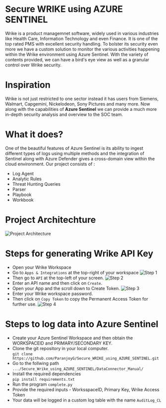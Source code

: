 # Secure WRIKE using AZURE SENTINEL

Wrike is a product managemnet software, widely used in various industries like Health Care, Information Technology and even Finance. It is one of the top rated PMS with excellent security handling. To bolster its security even more we have a custom solution to monitor the various activities happening within the Wrike environment using Azure Sentinel. With the variety of contents provided, we can have a bird's eye view as well as a granular control over Wrike security.

# Inspiration

Wrike is not just restricted to one sector instead it has users from Siemens, Walmart, Capgemini, Nickelodeon, Sony Pictures and many more. Now along with the capabilities of **Azure Sentinel** we can provide a much more in-depth security analysis and overview to the SOC team.

# What it does?

One of the beautiful features of Azure Sentinel is its ability to ingest different types of logs using multiple methods and the integration of Sentinel along with Azure Defender gives a cross-domain view within the cloud environment. Our project consists of  :
* Log Agent
* Analytic Rules
* Threat Hunting Queries
* Parser
* Playbook
* Workbook

# Project Architechture

![Project Architecture](https://github.com/ParanjoyG/Secure_WRIKE_using_AZURE_SENTINEL/blob/main/Project%20Images/architechture.png)

# Steps for generating Wrike API Key

* Open your Wrike Workspace
* Go to `Apps & Integrations` at the top-right of your workspace
![Step 1](https://github.com/ParanjoyG/Secure_WRIKE_using_AZURE_SENTINEL/blob/main/Project%20Images/Step%201.jpg)
* Then go to `API` at the top-left of your screen.
![Step 2](https://github.com/ParanjoyG/Secure_WRIKE_using_AZURE_SENTINEL/blob/main/Project%20Images/Step%202.jpg)
* Enter an API name and then click on `Create`.
* Open your App and the scroll down to Create Token.
![Step 3](https://github.com/ParanjoyG/Secure_WRIKE_using_AZURE_SENTINEL/blob/main/Project%20Images/Step%203.jpg)
* Enter your Wrike workspace password.
* Then click on `Copy Token` to copy the Permanent Access Token for further use.
![Step 4](https://github.com/ParanjoyG/Secure_WRIKE_using_AZURE_SENTINEL/blob/main/Project%20Images/Step%204.jpg)

# Steps to log data into Azure Sentinel 

* Create your Azure Sentinel Workspace and then obtain the WORKSPACEID and PRIMARY/SECONDARY KEY.
* Clone the git repository in your local computer.\
`git clone https://github.com/ParanjoyG/Secure_WRIKE_using_AZURE_SENTINEL.git`
* Go to the follwing path \
`.../Secure_Wrike_using_AZURE_SENTINEL/DataConnector_Manual/`
* Install the required dependencies\
`pip install requirements.txt`
* Run the program `complete.py`
* Provide the required inputs - WorksspaceID, Primary Key, Wrike Access Token
* Your data will be logged in a custom log table with the name `AuditLog_CL`


